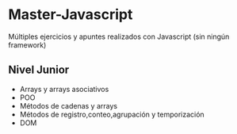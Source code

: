 # Master-Javascript
Múltiples ejercicios y apuntes realizados con Javascript (sin ningún framework)
## Nivel Junior
- Arrays y arrays asociativos
- POO
- Métodos de cadenas y arrays
- Métodos de registro,conteo,agrupación y temporización
- DOM